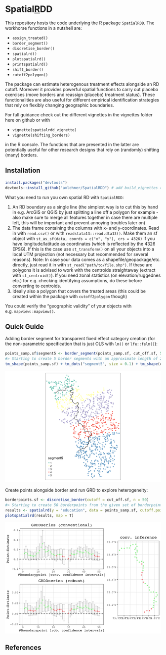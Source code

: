 
<!-- This brief doc/description is only for the github page. README.md is generated from README.Rmd. Please edit the latter file - rmarkdown::render('README.Rmd', output_format = 'github_document', output_file = 'README.md') -->
<!-- pre-CRAN checks: usethis::use_cran_comments(), devtools::check(remote = T), rhub::check_for_cran() # presubmission in an as_if_cran scenario, usethis::use_version(), update cran comments, FINAL devtools::submit_cran() -->

# Spatial[R]()DD

<!-- badges: start -->
<!-- some dependency does not work, I have 0 error 0 warning [![Travis build status](https://travis-ci.com/axlehner/SpatialRDD.svg?branch=master)](https://travis-ci.com/axlehner/SpatialRDD) -->
<!-- badges: end -->

This repository hosts the code underlying the R package `SpatialRDD`.
The workhorse functions in a nutshell are:

-   `assign_treated()`
-   `border_segment()`
-   `discretise_border()`
-   `spatialrd()`
-   `plotspatialrd()`
-   `printspatialrd()`
-   `shift_border()`
-   `cutoff2polygon()`

The package can estimate heterogenous treatment effects alongside an RD
cutoff. Moreover it provides powerful spatial functions to carry out
placebo exercises (move borders and reassign (placebo) treatment
status). These functionalities are also useful for different empirical
identification strategies that rely on flexibly changing geographic
boundaries.

For full guidance check out the different vignettes in the vignettes
folder here on github or with

-   `vignette(spatialrdd_vignette)`
-   `vignette(shifting_borders)`

in the R console. The functions that are presented in the latter are
potentially useful for other research designs that rely on (randomly)
shifting (many) borders.

## Installation

``` r
install.packages("devtools")
devtools::install_github("axlehner/SpatialRDD") # add build_vignettes = TRUE if you want to have access to them via R, otherwise just look at the .Rmd on github in \vignettes 
```

What you need to run you own spatial RD with `SpatialRDD`:

1.  An RD boundary as a single line (the simplest way is to cut this by
    hand in e.g. ArcGIS or QGIS by just splitting a line off a polygon
    for example - also make sure to merge all features together in case
    there are multiple left, this will be important and prevent annoying
    troubles later on)
2.  The data frame containing the columns with x- and y-coordinates.
    Read in with `read.csv()` or with `readstata13::read.dta13()`. Make
    them an sf object with
    `st_as_sf(data, coords = c("x", "y"), crs = 4326)` if you have
    longitude/latitude as coordinates (which is reflected by the 4326
    EPSG). If this is the case use `st_transform()` on all your objects
    into a local UTM projection (not necessary but recommended for
    several reasons). Note: In case your data comes as a
    shapefile/geopackage/etc. directly, just read it in with
    `st_read("path/to/file.shp")`. If these are polygons it is advised
    to work with the centroids straightaway (extract with
    `st_centroid()`). If you need zonal statistics (on
    elevation/ruggednes etc.) for e.g. checking identifying assumptions,
    do these before converting to centroids.
3.  Ideally also a polygon that covers the treated areas (this could be
    created within the package with `cutoff2polygon` though)

You could verify the “geographic validity” of your objects with
e.g. `mapview::mapview()`.

## Quick Guide

Adding border segment for transparent fixed effect category creation
(for the non-parametric specification that is just OLS with `lm()` or
`lfe::felm()`):

``` r
points_samp.sf$segment5 <- border_segment(points_samp.sf, cut_off.sf, 5)
#> Starting to create 5 border segments with an approximate length of 26 kilometres each.
tm_shape(points_samp.sf) + tm_dots("segment5", size = 0.1) + tm_shape(cut_off.sf) + tm_lines()
```

![](man/figures/README-border_segment-1.png)<!-- -->

Create points alongside border and run GRD to explore heterogeneity:

``` r
borderpoints.sf <- discretise_border(cutoff = cut_off.sf, n = 50)
#> Starting to create 50 borderpoints from the given set of borderpoints. Approximately every 3 kilometres we can run an estimation then.
results <- spatialrd(y = "education", data = points_samp.sf, cutoff.points = borderpoints.sf, treated = "treated", minobs = 10)
plotspatialrd(results, map = T)
```

![](man/figures/README-grd-1.png)<!-- -->

## References
